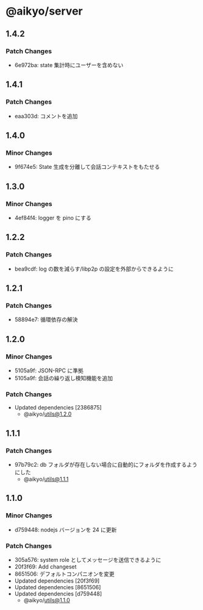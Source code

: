 # @aikyo/server

## 1.4.2

### Patch Changes

- 6e972ba: state 集計時にユーザーを含めない

## 1.4.1

### Patch Changes

- eaa303d: コメントを追加

## 1.4.0

### Minor Changes

- 9f674e5: State 生成を分離して会話コンテキストをもたせる

## 1.3.0

### Minor Changes

- 4ef84f4: logger を pino にする

## 1.2.2

### Patch Changes

- bea9cdf: log の数を減らす/libp2p の設定を外部からできるように

## 1.2.1

### Patch Changes

- 58894e7: 循環依存の解決

## 1.2.0

### Minor Changes

- 5105a9f: JSON-RPC に準拠
- 5105a9f: 会話の繰り返し検知機能を追加

### Patch Changes

- Updated dependencies [2386875]
  - @aikyo/utils@1.2.0

## 1.1.1

### Patch Changes

- 97b79c2: db フォルダが存在しない場合に自動的にフォルダを作成するようにした
  - @aikyo/utils@1.1.1

## 1.1.0

### Minor Changes

- d759448: nodejs バージョンを 24 に更新

### Patch Changes

- 305a576: system role としてメッセージを送信できるように
- 20f3f69: Add changeset
- 8651506: デフォルトコンパニオンを変更
- Updated dependencies [20f3f69]
- Updated dependencies [8651506]
- Updated dependencies [d759448]
  - @aikyo/utils@1.1.0
